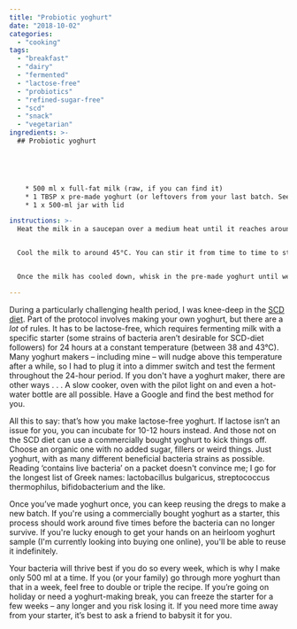 ```yaml
---
title: "Probiotic yoghurt"
date: "2018-10-02"
categories: 
  - "cooking"
tags: 
  - "breakfast"
  - "dairy"
  - "fermented"
  - "lactose-free"
  - "probiotics"
  - "refined-sugar-free"
  - "scd"
  - "snack"
  - "vegetarian"
ingredients: >-
  ## Probiotic yoghurt




    
    * 500 ml x full-fat milk (raw, if you can find it)
    * 1 TBSP x pre-made yoghurt (or leftovers from your last batch. See notes in intro)
    * 1 x 500-ml jar with lid

instructions: >-
  Heat the milk in a saucepan over a medium heat until it reaches around 90°C, just below boiling point, stirring gently as it warms up so the milk doesn't scold at the bottom or boil over the pan. This is for sterilization, as well as for apparently changing the protein structure of milk so it sets solid instead of curdling.


  Cool the milk to around 45°C. You can stir it from time to time to stop a milk skin forming on top, though I don't bother; you can stir it back in afterwards. If you're in a hurry, you can place the saucepan in a cold-water bath to speed up the process.


  Once the milk has cooled down, whisk in the pre-made yoghurt until well combined. Transfer to a jar and seal with the lid. Pop it in your yoghurt maker and incubate for 10-24 hours. Allow the finished yoghurt to set in the fridge for another 8 hours or so before serving.

---
```

During a particularly challenging health period, I was knee-deep in the [SCD diet](https://cookingwithnothing.com/ibs-and-scd/). Part of the protocol involves making your own yoghurt, but there are a _lot_ of rules. It has to be lactose-free, which requires fermenting milk with a specific starter (some strains of bacteria aren’t desirable for SCD-diet followers) for 24 hours at a constant temperature (between 38 and 43°C). Many yoghurt makers – including mine – will nudge above this temperature after a while, so I had to plug it into a dimmer switch and test the ferment throughout the 24-hour period. If you don't have a yoghurt maker, there are other ways . . . A slow cooker, oven with the pilot light on and even a hot-water bottle are all possible. Have a Google and find the best method for you.

All this to say: that’s how you make lactose-free yoghurt. If lactose isn’t an issue for you, you can incubate for 10-12 hours instead. And those not on the SCD diet can use a commercially bought yoghurt to kick things off. Choose an organic one with no added sugar, fillers or weird things. Just yoghurt, with as many different beneficial bacteria strains as possible. Reading ‘contains live bacteria’ on a packet doesn't convince me; I go for the longest list of Greek names: lactobacillus bulgaricus, streptococcus thermophilus, bifidobacterium and the like.

Once you’ve made yoghurt once, you can keep reusing the dregs to make a new batch. If you're using a commercially bought yoghurt as a starter, this process should work around five times before the bacteria can no longer survive. If you're lucky enough to get your hands on an heirloom yoghurt sample (I'm currently looking into buying one online), you'll be able to reuse it indefinitely.

Your bacteria will thrive best if you do so every week, which is why I make only 500 ml at a time. If you (or your family) go through more yoghurt than that in a week, feel free to double or triple the recipe. If you’re going on holiday or need a yoghurt-making break, you can freeze the starter for a few weeks – any longer and you risk losing it. If you need more time away from your starter, it’s best to ask a friend to babysit it for you.
